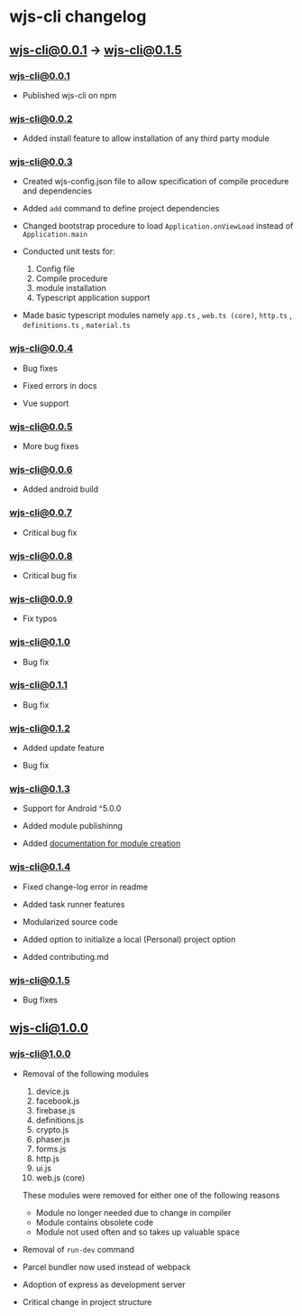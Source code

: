 # wjs-cli changelog

## wjs-cli@0.0.1 -> wjs-cli@0.1.5

### wjs-cli@0.0.1

* Published wjs-cli on npm

### wjs-cli@0.0.2 

* Added install feature to allow installation of any third party module

### wjs-cli@0.0.3

* Created wjs-config.json file to allow specification of compile procedure and dependencies 

* Added `add` command to define project dependencies

* Changed bootstrap procedure to load `Application.onViewLoad` instead of `Application.main`

* Conducted unit tests for:
    1. Config file
    2. Compile procedure
    3. module installation
    4. Typescript application support

* Made basic typescript modules namely  `app.ts` , `web.ts (core)`, `http.ts` , `definitions.ts` , `material.ts`
### wjs-cli@0.0.4

* Bug fixes

* Fixed errors in docs

* Vue support

### wjs-cli@0.0.5

* More bug fixes

### wjs-cli@0.0.6

* Added android build

### wjs-cli@0.0.7

* Critical bug fix

### wjs-cli@0.0.8

* Critical bug fix

### wjs-cli@0.0.9

* Fix typos

### wjs-cli@0.1.0

* Bug fix

### wjs-cli@0.1.1

* Bug fix

### wjs-cli@0.1.2

* Added update feature

* Bug fix

### wjs-cli@0.1.3

* Support for Android ^5.0.0

* Added module publishinng

* Added [documentation for module creation](docs/Modules/introduction.md)

### wjs-cli@0.1.4

* Fixed change-log error in readme

* Added task runner features

* Modularized source code

* Added option to initialize a local (Personal) project option

* Added contributing.md

### wjs-cli@0.1.5

* Bug fixes

## wjs-cli@1.0.0

### wjs-cli@1.0.0

* Removal of the following modules
    1. device.js
    2. facebook.js
    3. firebase.js
    4. definitions.js
    5. crypto.js
    6. phaser.js
    7. forms.js
    8. http.js
    9. ui.js
    10. web.js (core)

    These modules were removed for either one of the following reasons

    * Module no longer needed due to change in compiler
    * Module contains obsolete code
    * Module not used often and so takes up valuable space

* Removal of `run-dev` command

* Parcel bundler now used instead of webpack

* Adoption of express as development server

* Critical change in project structure